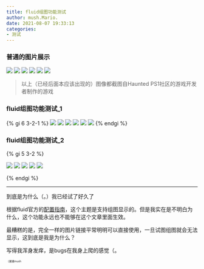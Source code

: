 ```yaml
---
title: fluid组图功能测试
author: mush.Mario.
date: 2021-08-07 19:33:13
categories:
- 测试
---
```


### 普通的图片展示
![](images/1.jpg)
![](images/2.jpg)
![](images/3.jpg)
![](images/4.jpg)
![](images/5.jpg)
![](images/6.jpg)
> 以上（已经后面本应该出现的）图像都截图自Haunted PS1社区的游戏开发者制作的游戏

### fluid组图功能测试_1
{% gi 6 3-2-1 %}
  <img src="./index/images/1.jpg" />
  <img src="./index/images/2.jpg" />
  <img src="./index/images/3.jpg" />
  <img src="./index/images/4.jpg" />
  <img src="./index/images/5.jpg" />
  <img src="./index/images/6.jpg" />
{% endgi %}

### fluid组图功能测试_2
{% gi 5 3-2 %}

  ![](/posts/photos/index/images/1.jpg)
  ![](/posts/photos/index/images/2.jpg)
  ![](/posts/photos/index/images/3.jpg)
  ![](/posts/photos/index/images/4.jpg)
  ![](/posts/photos/index/images/5.jpg)

{% endgi %}

---
到底是为什么（。）我已经试了好久了

根据fluid官方的[配置指南](https://hexo.fluid-dev.com/docs/guide/#%E7%BB%84%E5%9B%BE)，这个主题是支持组图显示的。但是我实在是不明白为什么，这个功能永远也不能够在这个文章里面生效。

最糟糕的是，完全一样的图片链接平常明明可以直接使用，一旦试图组图就会无法显示，这到底是我是为什么？

写得我浑身发痒，是bugs在我身上爬的感觉（。

<span style="font-size: 50%">（揉揉mush</span>